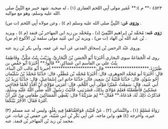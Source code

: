 ٤٥٢٣ -** م ٤:** عُمَير مولى آبِي اللحم الغفاري (١) ، له صحبة. شهد خيبر مع النَّبِيُّ صلى الله عليه وسلم، وهو مع مواليه.

**ورَوَى عَن:** النَّبِيُّ صلى الله عليه وسلم (م ٤) ، وعن مولاه أَبِي اللحم (ت س) .

**رَوَى عَنه:** مُحَمَّد بْن إبراهيم التَّيْمِيّ (د) ، ومُحَمَّد بن زيد ابن المهاجر بْن قنفذ (م ٤) ، ويزيد بْن عَبد الله بْن الهاد (ت س) ، ويزيد بْن أَبي عُبَيد مولى سلمة بْن الأكوع (م س) .

وروى عَبْد الرحمن بْن إسحاق المدني عَن أبيه عَن عمه، وأبي بكر بْن زيد عنه.

روى له الْجَمَاعَةُ سوى البخاري.أَخْبَرَنَا أَبُو الْحَسَنِ بْنُ الْبُخَارِيِّ، وزَيْنَبُ بِنْتُ مَكِّيٍّ، وفَاطِمَةُ بِنْتُ علي بن القاسم ابن عَسَاكِرٍ،** قَالُوا:** أَخْبَرَنَا أَبُو حَفْصِ بن طَبَرْزَذَ،******************** قال:******************** أخبرنا أَبُو غالب ابْن البناء، قال: أَخْبَرَنَا أبو مُحَمَّد الجوهري، قال: أَخْبَرَنَا مُحَمَّد بْن مُظَفَّرٍ، قال: حَدَّثَنَا مُحَمَّدُ بْنُ سُلَيْمان أَخُو سُوَيْدٍ، قال: حَدَّثَنَا قُتَيْبَةُ بْنُ سَعِيد، قال: حَدَّثَنَا حاتم ابن إِسْمَاعِيلَ، قال: حَدَّثَنَا يَزِيدُ بْنُ أَبي عُبَيد، قال: سَمِعْتُ عُمَيْرًا مَوْلَى أَبِي اللَّحْمِ، قال: أَمَرَنِي مَوْلايَ أَنْ أُقَدِّدَ لَحْمًا فَجَاءَنِي مَسْكِينٌ فَأَطْعَمْتُهُ فَعَلِمَ مَوْلايَ بِذَلِكَ، فَضَرَبَنِي، فَأَتَيْتُ رَسُولَ اللَّهِ صَلَّى اللَّهُ عَلَيْهِ وسَلَّمَ، فَذَكَرْتُ ذَلِكَ لَهُ، فَدَعَاهُ،** فَقَالَ:** لِمَ ضَرَبْتُهُ؟ قال: يُعْطِي الْمَسَاكِينَ طَعَامِي مِنْ غَيْرِ أَنْ آمُرَهُ فَقَالَ: الأَجْرُ بَيْنَكُمَا.

رَوَاهُ مُسْلِمٌ (١) ، والنَّسَائي (٢) ، عَنْ قُتَيْبَةَ، فَوَافَقْنَاهُمَا فِيهِ بِعُلُوٍ، وليس له عند مسلم (٣) غيره، وأخرجه (٤) هو، وابن ماجه، عَن أَبِي بَكْرِ بْنِ أَبي شَيْبَة، عن حفص بْن غياث، عن محمد بْن زيد بْن المهاجر بْن قنفذ، عنه.